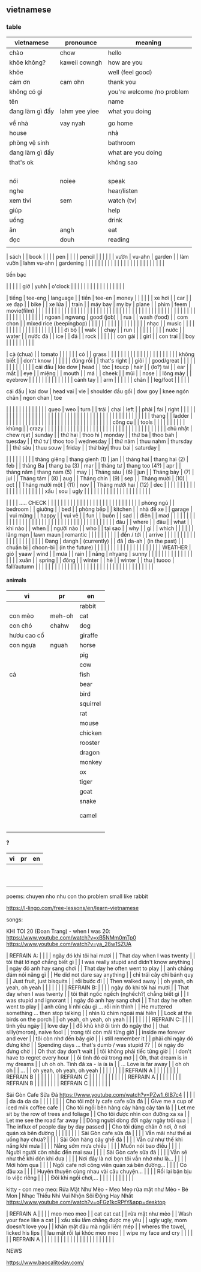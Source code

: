 ## vietnamese


### table

| vietnamese | pronounce | meaning |
| --- | --- | --- |
| chào | chow | hello |
| khỏe không? | kaweii cowngh | how are you |
| khỏe |  | well (feel good) |
| cảm ơn | cam ohn | thank you |
| không có gì |  | you're welcome /no problem |
| tên  |  | name |
| đang làm gì đấy | lahm yee yiee | what you doing |
|  |  |  |
| về nhà | vay nyah | go home |
| house |  | nhà |
| phòng vệ sinh |  | bathroom |
| đang làm gì đấy |  | what are you doing |
| that's ok |  | không sao |
|  |  |  |
|  |  |  |
|  |  |  |
|  |  |  |
| nói | noiee | speak |
| nghe |  | hear/listen |
| xem tivi | sem | watch (tv) |
| giúp |  | help |
| uống |  | drink |
| ăn | angh | eat |
| đọc | douh | reading |
|  |  |  |

| sách |  | book |
|  |  | pen |
|  |  | pencil |
|  |  |  |
| vườn | vu-ahn | garden |
| làm vườn | lahm vu-ahn | gardening |
|  |  |  |
|  |  |  |
|  |  |  |
|  |  |  |
|  |  |  |
|  |  |  |


tiền bạc

|  |  |  |
| giờ | yuhh | o'clock |
|  |  |  |
|  |  |  |
|  |  |  |
|  |  |  |

| tiếng | tee-eng | language |
| tiền | tee-en | money |
|  |  |  |
| xe hơi |  | car |
| xe đạp |  | bike |
| xe lửa |  | train |
| máy bay | my by | plane |
| phim | feem | movie(film) |
|  |  |  |
|  |  |  |
|  |  |  |
|  |  |  |
|  |  |  |
|  |  |  |
|  |  |  |
|  |  |  |
|  |  |  |
|  |  |  |
|  |  |  |
|  |  |  |
|  |  |  |
|  |  |  |
|  |  |  |
| ngoan | ngwang | good (job) |
| rua |  | wash (food) |
| com chon |  | mixed rice (beepingbop) |
|  |  |  |
|  |  |  |
|  |  |  |
|  |  |  |
| nhạc |  | music |
|  |  |  |
|  |  |  |
|  |  |  |
|  |  |  |
|  |  |  |
| đi bộ |  | walk |
| chạy |  | run |
|  |  |  |
|  |  |  |
| nước |  | water |
| nước đá |  | ice |
| đá |  | rock |
|  |  |  |
| con gái |  | girl |
| con trai |  | boy |
|  |  |  |
|  |  |  |

| cà (chua) |  | tomato |
|  |  |  |
| cỏ |  | grass |
|  |  |  |
|  |  |  |
|  |  |  |
|  |  |  |
|  |  |  |
| không biết |  | don't know |
|  |  |  |
| đúng rồi |  | that's right |
| giỏi |  | good/great |
|  |  |  |
|  |  |  |
|  |  |  |
| cái đầu | kie dow | head |
| tóc | toucp | hair |
| (lo?) tai |  | ear |
| mắt |  | eye |
| miệng |  | mouth |
| má |  | cheek |
| mũi |  | nose |
| lông mày |  | eyebrow |
|  |  |  |
|  |  |  |
|  |  |  |
| cánh tay |  | arm |
|  |  |  |
| chân |  | leg/foot |
|  |  |  |


cái đầu | kai dow |  head
vai | vie | shoulder
đầu gối | dow goy | knee
ngón chân | ngon chan | toe


|  |  |  |
|  |  |  |
|  |  |  |
| quẹo | weo | turn |
| trái | chai | left |
| phải | fai | right |
|  |  |  |
|  |  |  |
|  |  |  |
|  |  |  |
|  |  |  |
|  |  |  |
|  |  |  |
|  |  |  |
|  |  |  |
|  |  |  |
|  |  |  |
|  |  |  |
| thang |  | ladder |
|  |  |  |
|  |  |  |
|  |  |  |
|  |  |  |
|  |  |  |
|  |  |  |
|  |  |  |
|  |  |  |
| công cụ |  | tools |
|  |  |  |
|  |  |  |
| khùng |  | crazy |
|  |  |  |
|  |  |  |
|  |  |  |
|  |  |  |
|  |  |  |
|  |  |  |
|  |  |  |
|  |  |  |
|  |  |  |
| chủ nhật | chew njat | sunday |
| thứ hai | thoo hi | monday |
| thứ ba | thoo bah | tuesday |
| thứ tư | thoo too | wednesday |
| thứ năm | thuu nahm | thursday |
| thứ sáu | thuu souw | friday |
| thứ bảy| thuu bai | saturday |

|  |  |  |
|  |  |  |
| tháng giêng | thang gienh (1) | jan |
| tháng hai | thang hai (2) | feb |
| tháng Ba | thang ba (3) | mar |
| tháng tư | thang too (4?) | apr |
| tháng năm | thang nam (5) | may |
| Tháng sáu | (6) | jun |
| Tháng bảy | (7) | jul |
| Tháng tám | (8) | aug |
| Tháng chín | (9) | sep |
| Tháng mười | (10) | oct |
| Tháng mười một | (11) | nov |
| Tháng mười hai | (12) | dec |
|  |  |  |
|  |  |  |
|  |  |  |
|  |  |  |
|  |  |  |
| xấu  | sou | ugly |
|  |  |  |
|  |  |  |
|  |  |  |
|  |  |  |
|  |  |  |

|  |  |  |
..... CHECK
|  |  |  |
|  |  |  |
|  |  |  |
|  |  |  |
|  |  |  |
|  |  |  |
|  |  |  |
| phòng ngủ |  | bedroom |
| giường |  | bed |
| phòng bếp |  | kitchen |
| nhà để xe |  | garage |
| vui mừng |  | happy |
| vui vẻ |  | fun |
| buồn |  | sad |
| điên |  | mad |
|  |  |  |
|  |  |  |
|  |  |  |
|  |  |  |
|  |  |  |
|  |  |  |
|  |  |  |
|  |  |  |
|  |  |  |
|  |  |  |
| đâu |  | where |
| đâu |  | what |
| khi nào |  | when |
| người nào |  | who |
| tại sao |  | why |
| gì |  | which |
|  |  |  |
| lãng mạn | lawn maun | romantic |
|  |  |  |
|  |  |  |
| đến / tới |  | arrive |
|  |  |  |
|  |  |  |
|  |  |  |
|  |  |  |
|  |  |  |
| Đang | dangh | (currently) |
| đã | da-ah | (in the past) |
| chuẩn bị | choon-bi | (in the future) |
|  |  |  |
|  |  |  |
|  |  |  |
|  |  |  |
|  |  |  |
WEATHER
| gió | yaaw | wind |
| mưa |  | rain |
| nắng | nhyang | sunny |
|  |  |  |
|  |  |  |
|  |  |  |
|  |  |  |
| xuân |  | spring |
| đông |  | winter |
| hè |  | winter |
| thu | tuooo | fall/autumn |
|  |  |  |
|  |  |  |
|  |  |  |
|  |  |  |
|  |  |  |
|  |  |  |
|  |  |  |
|  |  |  |
|  |  |  |

#### animals

| vi | pr | en |
| - | - | - |
|  |  | rabbit |
| con mèo | meh-oh | cat |
| con chó | chahw | dog |
| hươu cao cổ |  | giraffe |
| con ngựa | nguah | horse |
|  |  | pig |
|  |  | cow |
| cá |  | fish |
|  |  | bear |
|  |  | bird |
|  |  | squirrel |
|  |  | rat |
|  |  | mouse |
|  |  | chicken |
|  |  | rooster |
|  |  | dragon |
|  |  | monkey |
|  |  | ox |
|  |  | tiger |
|  |  | goat |
|  |  | snake |
|  |  |  |
|  |  |  |
|  |  | camel |
|  |  |  |
|  |  |  |
|  |  |  |
|  |  |  |
|  |  |  |



#### ?

| vi | pr | en |
| - | - | - |
|  |  |  |
|  |  |  |
|  |  |  |
|  |  |  |
|  |  |  |
|  |  |  |
|  |  |  |
|  |  |  |
|  |  |  |
|  |  |  |


poems:
chuyen nho nhu con tho
problem small like rabbit




https://l-lingo.com/free-lessons/en/learn-vietnamese





songs:

KHI TOI 20 (Đoan Trang) - when I was 20:
https://www.youtube.com/watch?v=xB5NMm0mTp0
https://www.youtube.com/watch?v=ya_28w1SZUA

| REFRAIN A: |  |  |
| ngày đó khi tôi hai mươi |  | That day when I was twenty |
| tôi thật lớ ngớ chắng biết gì |  | I was really stupid and didn't know anything |
| ngày đó anh hay sang chơi |  | That day he often went to play |
| anh chẳng dám nói năng gì |  | He did not dare say anything |
| chỉ trái cây chỉ bánh quy |  | Just fruit, just bisquits |
| rồi bước đi |  | Then walked away |
| oh yeah, oh yeah, oh yeah |  |  |
|  |  |  |
| REFRAIN B: |  |  |
| ngày đó khi tôi hai mươi |  | That day when I was twenty |
| tôi thật ngốc ngếch (nghếch?) chẳng biết gì |  | I was stupid and ignorant |
| ngày đó anh hay sang chơi |  | That day he often went to play |
| anh cũng lí nhí câu gì ... rồi nín thinh |  | He muttered something ... then stop talking |
| nhìn lũ chim ngoài mái hiên |  | Look at the birds on the porch |
| oh yeah, oh yeah, oh yeah |  |  |
|  |  |  |
| REFRAIN C: |  |  |
| tình yêu ngày |  | love day |
| đồ khù khờ ôi tình đó ngây thơ |  | that silly(moron), naive fool |
| trong tôi còn mãi từng giờ |  | inside me forever and ever |
| tôi còn nhớ đến bây giờ |  | i still remember it |
| phải chi ngày đó đưng khờ |  | Spending days ... that's dumb / was stupid ?? |
| ôi ngày đó đưng chờ |  | Oh that day don't wait |
| tôi không phải tiếc từng giờ |  | I don't have to regret every hour |
| ôi tình đó cứ trong mơ |  | Oh, that dream is in my dreams |
| uh oh oh. Tình đã xa - ía ía ía |  | ... Love is far away |
| oh oh oh |  | ... |
| oh yeah, oh yeah, oh yeah |  |  |
|  |  |  |
| REFRAIN A |  |  |
|  |  |  |
| REFRAIN B |  |  |
|  |  |  |
| REFRAIN C |  |  |
|  |  |  |
|  |  |  |
| REFRAIN A |  |  |
|  |  |  |
| REFRAIN B |  |  |
|  |  |  |
| REFRAIN C |  |  |
|  |  |  |



Sài Gòn Cafe Sữa Đá 
https://www.youtube.com/watch?v=PZw1_6IB7c4
|  |  |  |
| da da da da |  |  |
|  |  |  |
| Cho tôi một ly cafe cafe sữa đá |  | Give me a cup of iced milk coffee cafe |
| Cho tôi ngồi bên hàng cây hàng cây tán lá |  | Let me sit by the row of trees and foliage |
| Cho tôi được nhìn con đường xa xa |  | Let me see the road far away |
| Dòng người dòng đời ngày ngày trôi qua |  | The influx of people day by day passed |
| Cho tôi dừng chân ở nơi, ở nơi quán xá bên đường |  |  |
|  |  |  |
| Sài Gòn cafe sữa đá |  |  |
| Vẫn mãi như thế ai uống hay chưa? |  |  |
| Sài Gòn hàng cây ghế đá |  |  |
| Vẫn cứ như thế khi nắng khi mưa |  |  |
| Nắng sớm mưa chiều |  |  |
| Muốn nói bao điều |  |  |
| Người người còn nhắc đến mai sau |  |  |
| Sài Gòn cafe sữa đá |  |  |
| Vẫn sẽ như thế khi đón khi đưa |  |  |
| Nơi đây là nơi bọn tôi vẫn nhớ như là... |  |  |
| Mới hôm qua |  |  |
| Ngồi cafe nơi công viên quán xá bên đường... |  |  |
| Có đâu xa |  |  |
| Huyên thuyên cùng nhau vài câu chuyện... |  |  |
| Rồi lại bận bịu lo việc riêng |  |  |
| Đôi khi ngồi chơi,… |  |  |
|  |  |  |
|  |  |  |



kitty - con meo meo:
Rửa Mặt Như Mèo - Meo Meo rửa mặt như Mèo - Bé Mon | Nhạc Thiếu Nhi Vui Nhộn Sôi Động Hay Nhất
https://www.youtube.com/watch?v=oFGz1kcRPfY&app=desktop

| REFRAIN A |  |  |
| meo meo meo |  | cat cat cat |
| rửa mặt như mèo |  | Wash your face like a cat |
| xấu xấu lắm chẳng được mẹ yêu |  | ugly ugly, mom doesn't love you |
| khăn mặt đâu  mà ngồi liếm mép |  | wheres the towel, licked his lips |
| lau mặt rồi lại khóc meo meo |  | wipe my face and cry |
|  |  |  |
| REFRAIN A |  |  |
|  |  |  |
|  |  |  |
|  |  |  |
|  |  |  |
|  |  |  |







NEWS


https://www.baocalitoday.com/























